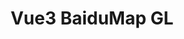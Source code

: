 ---
layout: home

title: Vue3 BaiduMap GL
titleTemplate: Vite & Vue Powered Static Site Generator

hero:
  name: Vue3 BaiduMap GL
  text: Vue3 & baidu-map-gl & TypeScript
  tagline: 一套基于 Vue 3.0 和百度地图gl的地图组件。
  image:
    src: /logo.png
    alt: Vue3 BaiduMap GL
  actions:
    - theme: brand
      text: 开始使用
      link: /zh/guide/
    - theme: alt
      text: View on GitHub
      link: https://github.com/yue1123/vue3-baidu-map-gl

features:
  - icon: ✨
    title: 基于Vue3 + Ts
    details: 完全基于Vue3组件Api，以及全面的Ts覆盖，面向未来，更好的性能，更好的体验，更好的组件类型提示
  - icon: 🧩 
    title: 分包按需加载
    details: 模块分包，做到真正的按需引入
  - icon: 🍀
    title: 易用的组件
    details: 得益于Vue3 + Ts完美的兼容，组件提供完善的代码提示，与用户逻辑保持一致，将百度地图繁琐的Api精简，遵循用户习惯的语言和概念
  - icon: 🌏
    title: WebGl
    details: 基于百度地图Gl版， WebGL对地图、覆盖物等进行渲染，支持3D视角展示地图
---